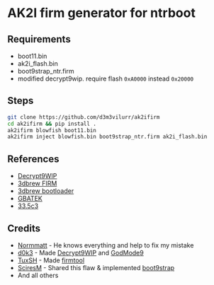 # AK2I firm generator for ntrboot

## Requirements
- boot11.bin
- ak2i_flash.bin
- boot9strap_ntr.firm
- modified decrypt9wip. require flash `0xA0000` instead `0x20000`

## Steps

```bash
git clone https://github.com/d3m3vilurr/ak2ifirm
cd ak2ifirm && pip install .
ak2ifirm blowfish boot11.bin
ak2ifirm inject blowfish.bin boot9strap_ntr.firm ak2i_flash.bin
```

## References
- [Decrypt9WIP][d9wip]
- [3dbrew FIRM][firm]
- [3dbrew bootloader][bootloader]
- [GBATEK][gbatek]
- [33.5c3][33_5c3]

[d9wip]: https://github.com/d0k3/Decrypt9WIP
[firm]: https://www.3dbrew.org/wiki/FIRM
[bootloader]: https://www.3dbrew.org/wiki/Bootloader
[gbatek]: http://problemkaputt.de/gbatek.htm
[33_5c3]: https://sciresm.github.io/33-and-a-half-c3

## Credits
- [Normmatt][normmatt] - He knows everything and help to fix my mistake
- [d0k3][d0k3] - Made [Decrypt9WIP][d9wip] and [GodMode9][gm9]
- [TuxSH][tuxsh] - Made [firmtool][firmtool]
- [SciresM][sciresm] - Shared this flaw & implemented [boot9strap][b9s]
- And all others

[normmatt]: https://github.com/Normmatt
[sciresm]: https://github.com/SciresM/boot9strap
[tuxsh]: https://github.com/TuxSH/firmtool
[d0k3]: https://github.com/d0k3
[firmtool]: https://github.com/TuxSH/firmtool
[b9s]: https://github.com/SciresM/boot9strap
[gm9]: https://github.com/d0k3/GodMode9
